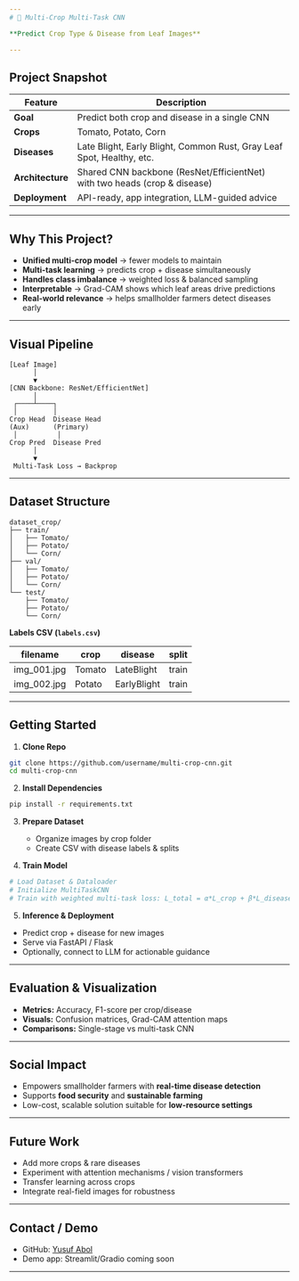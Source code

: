 ```yaml
---
# 🌱 Multi-Crop Multi-Task CNN

**Predict Crop Type & Disease from Leaf Images**

---
```


## **Project Snapshot**

| Feature          | Description                                                               |
| ---------------- | ------------------------------------------------------------------------- |
| **Goal**         | Predict both crop and disease in a single CNN                             |
| **Crops**        | Tomato, Potato, Corn                                                      |
| **Diseases**     | Late Blight, Early Blight, Common Rust, Gray Leaf Spot, Healthy, etc.     |
| **Architecture** | Shared CNN backbone (ResNet/EfficientNet) with two heads (crop & disease) |
| **Deployment**   | API-ready, app integration, LLM-guided advice                             |

---

## **Why This Project?**

* **Unified multi-crop model** → fewer models to maintain
* **Multi-task learning** → predicts crop + disease simultaneously
* **Handles class imbalance** → weighted loss & balanced sampling
* **Interpretable** → Grad-CAM shows which leaf areas drive predictions
* **Real-world relevance** → helps smallholder farmers detect diseases early

---

## **Visual Pipeline**

```
[Leaf Image]
      │
      ▼
[CNN Backbone: ResNet/EfficientNet]
      │
 ┌────┴────┐
 │         │
Crop Head  Disease Head
(Aux)      (Primary)
 │          │
Crop Pred  Disease Pred
      │
      ▼
 Multi-Task Loss → Backprop
```

---

## **Dataset Structure**

```
dataset_crop/
├── train/
│   ├── Tomato/
│   ├── Potato/
│   └── Corn/
├── val/
│   ├── Tomato/
│   ├── Potato/
│   └── Corn/
└── test/
    ├── Tomato/
    ├── Potato/
    └── Corn/
```

**Labels CSV (`labels.csv`)**

| filename     | crop   | disease     | split |
| ------------ | ------ | ----------- | ----- |
| img\_001.jpg | Tomato | LateBlight  | train |
| img\_002.jpg | Potato | EarlyBlight | train |

---

## **Getting Started**

1. **Clone Repo**

```bash
git clone https://github.com/username/multi-crop-cnn.git
cd multi-crop-cnn
```

2. **Install Dependencies**

```bash
pip install -r requirements.txt
```

3. **Prepare Dataset**

   * Organize images by crop folder
   * Create CSV with disease labels & splits

4. **Train Model**

```python
# Load Dataset & Dataloader
# Initialize MultiTaskCNN
# Train with weighted multi-task loss: L_total = α*L_crop + β*L_disease
```

5. **Inference & Deployment**

* Predict crop + disease for new images
* Serve via FastAPI / Flask
* Optionally, connect to LLM for actionable guidance

---

## **Evaluation & Visualization**

* **Metrics:** Accuracy, F1-score per crop/disease
* **Visuals:** Confusion matrices, Grad-CAM attention maps
* **Comparisons:** Single-stage vs multi-task CNN

---

## **Social Impact**

* Empowers smallholder farmers with **real-time disease detection**
* Supports **food security** and **sustainable farming**
* Low-cost, scalable solution suitable for **low-resource settings**

---

## **Future Work**

* Add more crops & rare diseases
* Experiment with attention mechanisms / vision transformers
* Transfer learning across crops
* Integrate real-field images for robustness

---

## **Contact / Demo**

* GitHub: [Yusuf Abol](https://github.com/Yusuf-Abol)
* Demo app: Streamlit/Gradio coming soon

---
